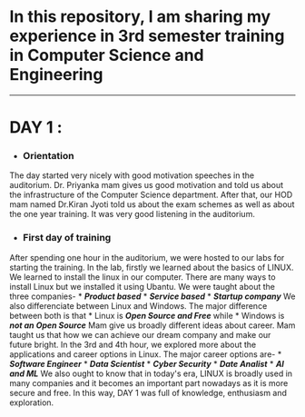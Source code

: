 # In this repository, I am sharing my experience in 3rd semester training in Computer Science and Engineering
---
# DAY 1 :
* ### Orientation
The day started very nicely with good motivation speeches in the auditorium. Dr. Priyanka mam gives us good motivation and told us about the infrastructure of the Computer Science department. After that, our HOD mam named Dr.Kiran Jyoti told us about the exam schemes as well as about the one year training. It was very good listening in the auditorium.
* ### First day of training
After spending one hour in the auditorium, we were hosted to our labs for starting the training. In the lab, firstly we learned about the basics of LINUX. We learned to install the linux in our computer. There are many ways to install Linux but we installed it using Ubantu. We were taught about the three companies-
    * **_Product based_**
    * **_Service based_**
    * **_Startup company_**
We also differenciate between Linux and Windows. The major difference between both is that
    * Linux is *__Open Source and Free__* while
    * Windows is *__not an Open Source__*
Mam give us broadly different ideas about career. Mam taught us that how we can achieve our dream company and make our future bright. In the 3rd and 4th hour,  we explored more about the applications and career options in Linux. The major career options are-
    * **_Software Engineer_**
    * **_Data Scientist_**
    * **_Cyber Security_**
    * **_Date Analist_**
    * **_AI and ML_**
We also ought to know that in today's era, LINUX is broadly used in many companies and it becomes an important part nowadays as it is more secure and free. In this way, DAY 1 was full of knowledge, enthusiasm and exploration.
